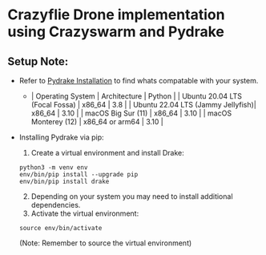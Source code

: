 # Crazyflie Drone implementation using Crazyswarm and Pydrake

## Setup Note:

* Refer to [Pydrake Installation](https://drake.mit.edu/installation.html) to find whats compatable with your system.
    *   | Operating System                  | Architecture  | Python    |
        | Ubuntu 20.04 LTS (Focal Fossa)    | x86_64        | 3.8       |
        | Ubuntu 22.04 LTS (Jammy Jellyfish)| x86_64        | 3.10      |
        | macOS Big Sur (11)                | x86_64        |	3.10    |
        | macOS Monterey (12)               |	x86_64 or arm64 | 3.10  |

* Installing Pydrake via pip:
    1. Create a virtual environment and install Drake:
    ```
    python3 -m venv env
    env/bin/pip install --upgrade pip
    env/bin/pip install drake
    ```
    2. Depending on your system you may need to install additional dependencies.
    3. Activate the virtual environment:
    ```
    source env/bin/activate
    ```
    (Note: Remember to source the virtual environment)